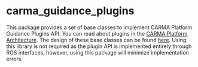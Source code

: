 # carma_guidance_plugins

This package provides a set of base classes to implement CARMA Platform Guidance Plugins API. You can read about plugins in the [CARMA Platform Architecture](https://usdot-carma.atlassian.net/wiki/spaces/CRMPLT/pages/89587713/CARMA+Platform+System+Architecture). The design of these base classes can be found [here](https://usdot-carma.atlassian.net/wiki/spaces/CRMPLT/pages/2182545409/Detailed+Design+-+Plugin+Library). Using this library is not required as the plugin API is implemented entirely through ROS interfaces, however, using this package will minimize implementation errors.
